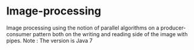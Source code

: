 # Image-processing
Image processing using the notion of parallel algorithms on a producer-consumer pattern both on the writing and reading side of the image with pipes.
Note : The version is Java 7

